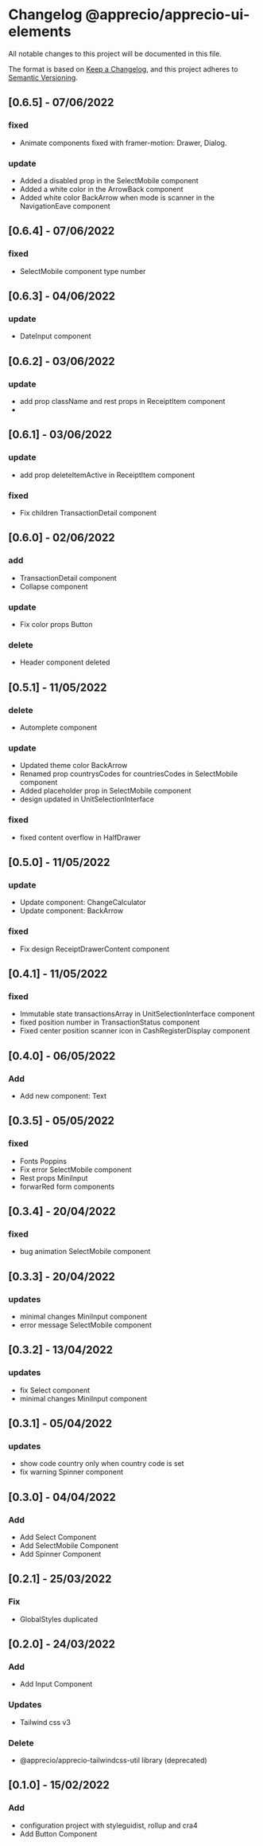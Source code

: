# Changelog @apprecio/apprecio-ui-elements

All notable changes to this project will be documented in this file.

The format is based on [Keep a Changelog](https://keepachangelog.com/en/1.0.0/),
and this project adheres to [Semantic Versioning](https://semver.org/spec/v2.0.0.html).

## [0.6.5] - 07/06/2022
### fixed
- Animate components fixed with framer-motion: Drawer, Dialog.
### update
- Added a disabled prop in the SelectMobile component
- Added a white color in the ArrowBack component
- Added white color BackArrow when mode is scanner in the NavigationEave component

## [0.6.4] - 07/06/2022
### fixed
- SelectMobile component type number

## [0.6.3] - 04/06/2022
### update
- DateInput component

## [0.6.2] - 03/06/2022
### update
- add prop className and rest props in ReceiptItem component
- 
## [0.6.1] - 03/06/2022
### update
- add prop deleteItemActive in ReceiptItem component
### fixed
- Fix children TransactionDetail component

## [0.6.0] - 02/06/2022
### add
- TransactionDetail component
- Collapse component
### update
- Fix color props Button
### delete
- Header component deleted

## [0.5.1] - 11/05/2022
### delete
- Automplete component
### update
- Updated theme color BackArrow
- Renamed prop countrysCodes for countriesCodes in SelectMobile component
- Added placeholder prop in SelectMobile component
- design updated in UnitSelectionInterface
### fixed
- fixed content overflow in HalfDrawer

## [0.5.0] - 11/05/2022
### update
- Update component: ChangeCalculator
- Update component: BackArrow
### fixed
- Fix design ReceiptDrawerContent component

## [0.4.1] - 11/05/2022
### fixed
- Immutable state transactionsArray in UnitSelectionInterface component
- fixed position number in TransactionStatus component
- Fixed center position scanner icon in CashRegisterDisplay component

## [0.4.0] - 06/05/2022
### Add
- Add new component: Text

## [0.3.5] - 05/05/2022
### fixed
- Fonts Poppins
- Fix error SelectMobile component
- Rest props MiniInput
- forwarRed form components

## [0.3.4] - 20/04/2022
### fixed
- bug animation SelectMobile component

## [0.3.3] - 20/04/2022
### updates
- minimal changes MiniInput component
- error message SelectMobile component

## [0.3.2] - 13/04/2022
### updates
- fix Select component
- minimal changes MiniInput component

## [0.3.1] - 05/04/2022
### updates
- show code country only when country code is set
- fix warning Spinner component

## [0.3.0] - 04/04/2022
### Add
- Add Select Component
- Add SelectMobile Component
- Add Spinner Component

## [0.2.1] - 25/03/2022
### Fix
- GlobalStyles duplicated

## [0.2.0] - 24/03/2022
### Add
- Add Input Component
### Updates
- Tailwind css v3
### Delete
- @apprecio/apprecio-tailwindcss-util library (deprecated)

## [0.1.0] - 15/02/2022
### Add
- configuration project with styleguidist, rollup and cra4
- Add Button Component
